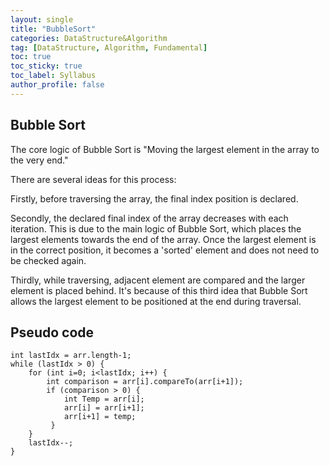 ```yaml
---
layout: single
title: "BubbleSort"
categories: DataStructure&Algorithm
tag: [DataStructure, Algorithm, Fundamental]
toc: true
toc_sticky: true
toc_label: Syllabus
author_profile: false
---
```


## Bubble Sort

The core logic of Bubble Sort is "Moving the largest element in the array to the very end."<br>

There are several ideas for this process:<br>

Firstly, before traversing the array, the final index position is declared.<br>

Secondly, the declared final index of the array decreases with each iteration. This is due to the main logic of Bubble Sort, which places the largest elements towards the end of the array. Once the largest element is in the correct position, it becomes a 'sorted' element and does not need to be checked again.<br>

Thirdly, while traversing, adjacent element are compared and the larger element is placed behind. It's because of this third idea that Bubble Sort allows the largest element to be positioned at the end during traversal.

## Pseudo code
```
int lastIdx = arr.length-1;
while (lastIdx > 0) {
    for (int i=0; i<lastIdx; i++) {
        int comparison = arr[i].compareTo(arr[i+1]);
        if (comparison > 0) {
            int Temp = arr[i];
            arr[i] = arr[i+1];
            arr[i+1] = temp;
         }
    }
    lastIdx--;
}
```